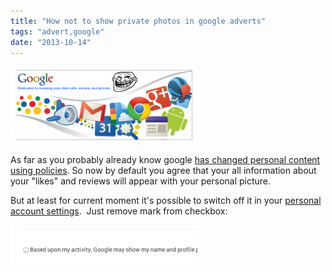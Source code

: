 ```yaml
---
title: "How not to show private photos in google adverts"
tags: "advert,google"
date: "2013-10-14"
---
```


![](images/GoogleSecurityBanner-300x124.png "GoogleSecurityBanner")

As far as you probably already know google [has changed personal content using policies](https://www.google.com.ua/intl/en/policies/terms/changes/). So now by default you agree that your all information about your "likes" and reviews will appear with your personal picture.

But at least for current moment it's possible to switch off it in your [personal account settings](https://plus.google.com/settings/endorsements).  Just remove mark from checkbox:

![](images/Screen-Shot-2013-10-14-at-5.08.06-PM-300x62.png "google switch off")
